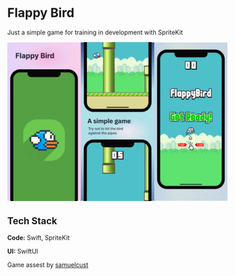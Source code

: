 # Flappy Bird

Just a simple game for training in development with SpriteKit

![](screenshot.jpg)

## Tech Stack

**Code:** Swift, SpriteKit

**UI:** SwiftUI

Game assest by [samuelcust](https://github.com/samuelcust/flappy-bird-assets)
